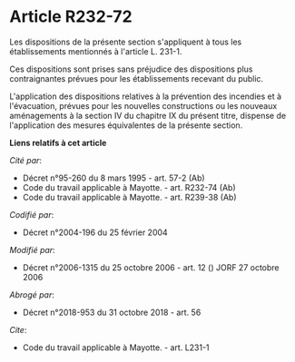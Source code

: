 # Article R232-72

Les dispositions de la présente section s'appliquent à tous les établissements mentionnés à l'article L. 231-1. 

Ces dispositions sont prises sans préjudice des dispositions plus contraignantes prévues pour les établissements recevant du
public. 

L'application des dispositions relatives à la prévention des incendies et à l'évacuation, prévues pour les nouvelles
constructions ou les nouveaux aménagements à la section IV du chapitre IX du présent titre, dispense de l'application des
mesures équivalentes de la présente section.

**Liens relatifs à cet article**

_Cité par_:

  - Décret n°95-260 du 8 mars 1995 - art. 57-2 (Ab)
  - Code du travail applicable à Mayotte. - art. R232-74 (Ab)
  - Code du travail applicable à Mayotte. - art. R239-38 (Ab)

_Codifié par_:

  - Décret n°2004-196 du 25 février 2004

_Modifié par_:

  - Décret n°2006-1315 du 25 octobre 2006 - art. 12 () JORF 27 octobre 2006

_Abrogé par_:

  - Décret n°2018-953 du 31 octobre 2018 - art. 56

_Cite_:

  - Code du travail applicable à Mayotte. - art. L231-1
